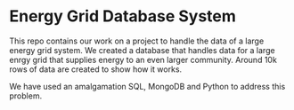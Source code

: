 # Energy Grid Database System
This repo contains our work on a project to handle the data of a large energy grid system. We created a database that handles data for a large enrgy grid that supplies energy to an even larger community. Around 10k rows of data are created to show how it works.

We have used an amalgamation SQL, MongoDB and Python to address this problem.
